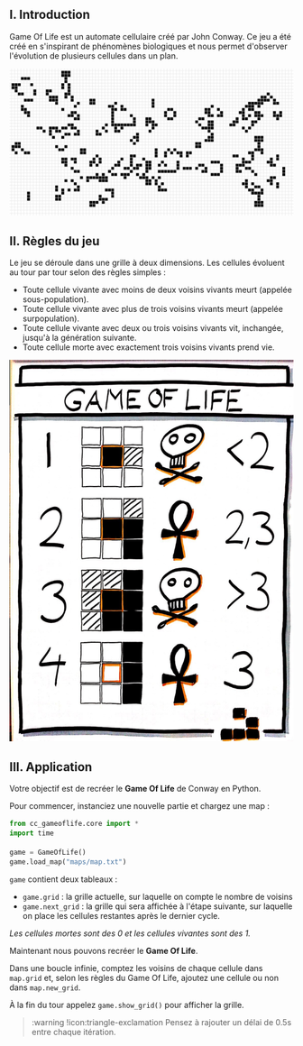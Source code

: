## I. Introduction

Game Of Life est un automate cellulaire créé par John Conway. Ce jeu a été créé en s'inspirant de phénomènes biologiques et nous permet d'observer l'évolution de plusieurs cellules dans un plan.

![](assets/illustration.png)

## II. Règles du jeu

Le jeu se déroule dans une grille à deux dimensions. Les cellules évoluent au tour par tour selon des règles simples :

- Toute cellule vivante avec moins de deux voisins vivants meurt (appelée sous-population).
- Toute cellule vivante avec plus de trois voisins vivants meurt (appelée surpopulation).
- Toute cellule vivante avec deux ou trois voisins vivants vit, inchangée, jusqu'à la génération suivante.
- Toute cellule morte avec exactement trois voisins vivants prend vie.

![](assets/rules.jpg)

## III. Application

Votre objectif est de recréer le **Game Of Life** de Conway en Python.

Pour commencer, instanciez une nouvelle partie et chargez une map :

```py
from cc_gameoflife.core import *
import time

game = GameOfLife()
game.load_map("maps/map.txt")
```

`game` contient deux tableaux :

- `game.grid` : la grille actuelle, sur laquelle on compte le nombre de voisins
- `game.next_grid` : la grille qui sera affichée à l'étape suivante, sur laquelle on place les cellules restantes après le dernier cycle.

_Les cellules mortes sont des 0 et les cellules vivantes sont des 1._

Maintenant nous pouvons recréer le **Game Of Life**.

Dans une boucle infinie, comptez les voisins de chaque cellule dans `map.grid` et, selon les règles du Game Of Life, ajoutez une cellule ou non dans `map.new_grid`.

À la fin du tour appelez `game.show_grid()` pour afficher la grille.

>:warning !icon:triangle-exclamation Pensez à rajouter un délai de 0.5s entre chaque itération.